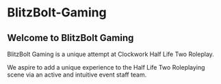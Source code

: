 # BlitzBolt-Gaming

## Welcome to BlitzBolt Gaming
BlitzBolt Gaming is a unique attempt at Clockwork Half Life Two Roleplay.

We aspire to add a unique experience to the Half Life Two Roleplaying scene via an active and intuitive event staff team.
